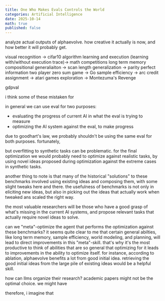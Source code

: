 ```yaml
---
title: One Who Makes Evals Controls the World
categories: Artificial Intelligence
date: 2025-10-14
math: true
published: false
---
```


analyze actual outputs of alphaevolve.
how creative it actually is now, and how better it will probably get.


visual recognition -> cifar10
algorithm learning and execution (learning with/without execution trace)-> math competitions 
long term memory
compositional generaliaiton -> scan
length generalization -> parity
perfect information two player zero sum game -> Go
sample efficiency -> arc
credit assignment -> atari games
exploration -> Montezuma's Revenge


gdpval

i think some of these mistaken for 


in general we can use eval for two purposes:
- evaluating the progress of current AI in what the eval is trying to measure
- optimizing the AI system against the eval, to make progress

due to goodhart's law, we probably shouldn't be using the same eval for both purposes. fortunately, 

but overfitting to synthetic tasks can be problematic. for the final optimization we would probably need to optimize against realistic tasks, by using novel ideas proposed during optimization against the extreme cases in synthetic tasks.

another thing to note is that many of the historical "solutions" to these benchmarks involved using existing ideas and composing them, with some slight tweaks here and there. the usefulness of benchmarks is not only in eliciting new ideas, but also in picking out the ideas that actually work when tweaked ans scaled the right way.


the most valuable researchers will be those who have a good grasp of what's missing in the current AI systems, and propose relevant tasks that actually require novel ideas to solve. 


can we "meta"-optimize the agent that performs the optimization against these benchmarks?
it seems quite clear to me that certain general abilties, like long term memory, sample efficiency, world modeling, and planning, will lead to direct improvements in this "meta"-skill. that's why it's the most productive to think of abilities that are so general that optimizing for it leads to improvements in the ability to optimize itself.
for instance, according to ablation, alphaevolve benefits a lot from good initial idea. retrieving the good initial ideas from the large pile of existing ideas would be a helpful skill.

how can llms organize their research? academic papers might not be the optimal choice. we might have 

therefore, i imagine that 



<!-- if there's one thing i learnt from listening to a bunch of neuroscience courses in undergrad, it woudl be that the brain  -->

<!-- i think overall, what our current ai systems might be lacking the most is effective  -->




<!-- we probably need some pretty complicated and modular architecture to reach human level intelligence. this doesn't defy the bitter lesson. these benchmarks provide data, and we are optimizing against it by scaling compute and *ideas*. -->


<!-- on the bright side, this will probably allow us (humans) to gain more insight about intelligent systems and help us with alignemnt. it's also possibly more interpretable when the system is modular. -->
